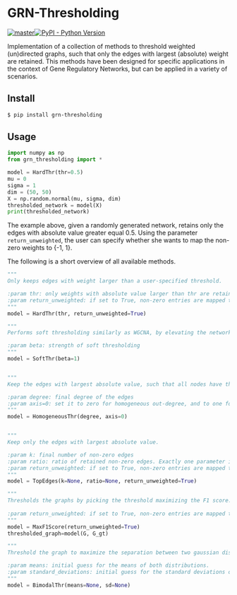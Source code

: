 # GRN-Thresholding

[![master](https://github.com/soelmicheletti/grn-thresholding/actions/workflows/python-app.yml/badge.svg?branch=main)](https://github.com/soelmicheletti/grn-thresholding/actions/workflows/python-app.yml)[![PyPI - Python Version](https://img.shields.io/pypi/v/grn-thresholding?style=flat&colorA=0f0f0f&colorB=0f0f0f)](https://pypi.org/project/grn-thresholding/)

Implementation of a collection of methods to threshold weighted (un)directed graphs, such that only the edges with largest (absolute) weight are retained. This methods have been designed for specific applications in the context of Gene Regulatory Networks, but can be applied in a variety of scenarios. 

## Install

```bash
$ pip install grn-thresholding
```


## Usage

```python
import numpy as np
from grn_thresholding import *

model = HardThr(thr=0.5)
mu = 0
sigma = 1
dim = (50, 50)
X = np.random.normal(mu, sigma, dim)
thresholded_network = model(X)
print(thresholded_network)
```

The example above, given a randomly generated network, retains only the edges with absolute value greater equal 0.5. Using the parameter `return_unweighted`, the user can specify whether she wants to map the non-zero weights to {-1, 1}. 

The following is a short overview of all available methods. 

```python
"""
Only keeps edges with weight larger than a user-specified threshold. 

:param thr: only weights with absolute value larger than thr are retained
:param return_unweighted: if set to True, non-zero entries are mapped to {-1, 1}
"""
model = HardThr(thr, return_unweighted=True)

"""
Performs soft thresholding similarly as WGCNA, by elevating the network to the power of a parameter beta (which usually is between 0 and 1). 

:param beta: strength of soft thresholding
"""
model = SoftThr(beta=1)


"""
Keep the edges with largest absolute value, such that all nodes have the same in/out degree. 

:param degree: final degree of the edges
:param axis=0: set it to zero for homogeneous out-degree, and to one for homogneous in-degree
"""
model = HomogeneousThr(degree, axis=0)


"""
Keep only the edges with largest absolute value. 

:param k: final number of non-zero edges
:param ratio: ratio of retained non-zero edges. Exactly one parameter in {k, ratio} must be provided by the user. 
:param return_unweighted: if set to True, non-zero entries are mapped to {-1, 1}
"""
model = TopEdges(k=None, ratio=None, return_unweighted=True)

"""
Thresholds the graphs by picking the threshold maximizing the F1 score. 
 
:param return_unweighted: if set to True, non-zero entries are mapped to {-1, 1}
"""
model = MaxF1Score(return_unweighted=True)
thresholded_graph=model(G, G_gt)

"""
Threshold the graph to maximize the separation between two gaussian distribution. Useful if the distribution of the weights is bimodal, as can happen in GRN inferred from a motif prior. 

:param means: initial guess for the means of both distributions. 
:param standard_deviations: initial guess for the standard deviations of both distributions. 
"""
model = BimodalThr(means=None, sd=None)
```
